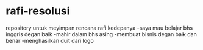 # rafi-resolusi
repository untuk meyimpan rencana rafi kedepanya
-saya mau belajar bhs inggris degan baik
-mahir dalam bhs asing
-membuat bisnis degan baik dan benar 
-menghasilkan duit dari logo
